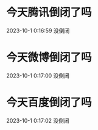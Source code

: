 # 今天腾讯倒闭了吗

2023-10-1 0:16:59 没倒闭

# 今天微博倒闭了吗

2023-10-1 0:17:00 没倒闭

# 今天百度倒闭了吗

2023-10-1 0:17:02 没倒闭


